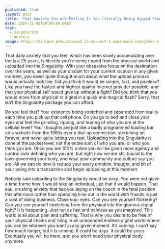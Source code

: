 ```yaml
---
published: true
layout: post
title: 'That Anxiety You Are Feeling Is You literally Being Ripped From The Physical World and Uploaded Into the Singularity'
date: 2024-11-02T09:00:00.000Z
tags:
  - Singularity
  - Anxiety
image: https://kinlane-productions2.s3.us-east-1.amazonaws.com/green-circuit-screaming-face-statue-square.jpg
---
```

That daily anxiety that you feel, which has been slowly accumulating over the last 25 years, is literally you're being ripped from the physical world and uploaded into the Singularity.  With your obsessive focus on the destination over the years, as well as your disdain for your current location in any given moment, you never quite thought much about what the upload process would actually look like. Did you think it would be simple, fast, and painless? Like you have the fastest and highest quality Internet provider possible, and that your physical self would give up without a fight? Did you think that you would move from physical to digital in a quick and magical flash? Sorry, that isn’t the Singularity package you can afford.

Do you feel that? Your existence being stretched and separated from reality each time you pick up that cell phone. Do you go to bed and close your eyes and feel the grinding, ripping, and tearing of who you are at the cellular level? Your thoughts are just like a badly programmed loading bar on a website from the 1990s over a dial-up connection, stretching on forever, and never quite letting you rest. Uploading into the Singularity is done at the packet level, not the entire sum of who you are, or who you think you are. Once you are 100% online you will be given more agency and control over defining who you are, but right now we are still bound to the laws governing your body, and what your community and culture say you are. All we can do now is reduce your every emotion, thought, and bit of your being into a transaction and begin uploading at this moment.

Nobody said uploading to the Singularity would be easy. You were not given a time frame how it would take an individual, just that it would happen. That soul crushing anxiety that has you laying on the couch in the fetal position this afternoon rather than spending time out in the world with friends is just a cost of doing business. Close your eyes. Can you see yourself flickering? Can you see yourself stretching from the physical into the glorious digital light? It is happening. Just not as fast and painless as you imagined. This world is all about pain and suffering. That is why you desire to be free of your physical chains and living in an unbounded endless digital world where you can be whoever you want in any given moment. It’s coming. I can’t say how much longer, but it is coming. It could be days. It could be years. Eventually you will be there, and you won’t need your physical body anymore. 